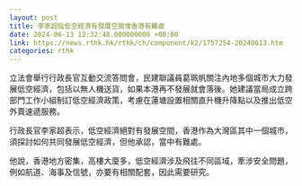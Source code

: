 ```yaml
---
layout: post
title: 李家超指低空經濟有發展空間惟香港有難處
date: 2024-06-13 12:32:48.000000000 +08:00
link: https://news.rthk.hk/rthk/ch/component/k2/1757254-20240613.htm
categories: rthk
---
```


立法會舉行行政長官互動交流答問會，民建聯議員葛珮帆關注內地多個城市大力發展低空經濟，包括以無人機送貨，如果本港再不發展就會落後。她建議當局成立跨部門工作小組制訂低空經濟政策，考慮在蓮塘設置相關直升機升降點以及推出低空外賣速遞服務。

行政長官李家超表示，低空經濟絕對有發展空間，香港作為大灣區其中一個城市，須探討如何共同發展低空經濟，但他承認，當中有難處。

他說，香港地方密集，高樓大廈多，低空經濟涉及飛往不同區域，牽涉安全問題，例如航道、海事及信號，亦要有相關配套，因此需要研究。
